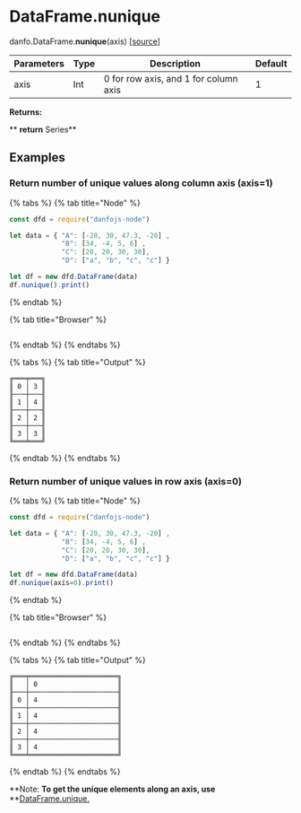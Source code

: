 # DataFrame.nunique

danfo.DataFrame.**nunique**(axis) \[[source](https://github.com/opensource9ja/danfojs/blob/f84d7f53f2b0639e464f9483fb5cea969ad913d6/danfojs/src/core/frame.js#L1975)]

| Parameters | Type | Description                            | Default |
| ---------- | ---- | -------------------------------------- | ------- |
| axis       | Int  |  0 for row axis, and 1 for column axis | 1       |

**Returns:**

**       **return** Series**

## **Examples**

### Return number of unique values along column axis (axis=1)

{% tabs %}
{% tab title="Node" %}
```javascript
const dfd = require("danfojs-node")

let data = { "A": [-20, 30, 47.3, -20] ,
             "B": [34, -4, 5, 6] ,
             "C": [20, 20, 30, 30],
             "D": ["a", "b", "c", "c"] }

let df = new dfd.DataFrame(data)
df.nunique().print()

```
{% endtab %}

{% tab title="Browser" %}
```
```
{% endtab %}
{% endtabs %}

{% tabs %}
{% tab title="Output" %}
```
╔═══╤═══╗
║ 0 │ 3 ║
╟───┼───╢
║ 1 │ 4 ║
╟───┼───╢
║ 2 │ 2 ║
╟───┼───╢
║ 3 │ 3 ║
╚═══╧═══╝

```
{% endtab %}
{% endtabs %}

### Return number of unique values in row axis (axis=0)

{% tabs %}
{% tab title="Node" %}
```javascript
const dfd = require("danfojs-node")

let data = { "A": [-20, 30, 47.3, -20] ,
             "B": [34, -4, 5, 6] ,
             "C": [20, 20, 30, 30],
             "D": ["a", "b", "c", "c"] }

let df = new dfd.DataFrame(data)
df.nunique(axis=0).print()

```
{% endtab %}

{% tab title="Browser" %}
```
```
{% endtab %}
{% endtabs %}

{% tabs %}
{% tab title="Output" %}
```
╔═══╤══════════════════════╗
║   │ 0                    ║
╟───┼──────────────────────╢
║ 0 │ 4                    ║
╟───┼──────────────────────╢
║ 1 │ 4                    ║
╟───┼──────────────────────╢
║ 2 │ 4                    ║
╟───┼──────────────────────╢
║ 3 │ 4                    ║
╚═══╧══════════════════════╝
```
{% endtab %}
{% endtabs %}

**Note: **To get the unique elements along an axis, use** **[DataFrame.unique.](dataframe.nunique-1.md)
